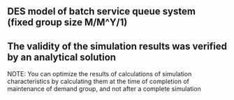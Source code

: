 <h2> DES model of batch service queue system </br>(fixed group size M/M^Y/1) </h2>

<h2>The validity of the simulation results was verified by an analytical solution </h2>

NOTE: You can optimize the results of calculations of simulation characteristics by calculating them at the time of completion of maintenance of demand group, and not after a complete simulation

